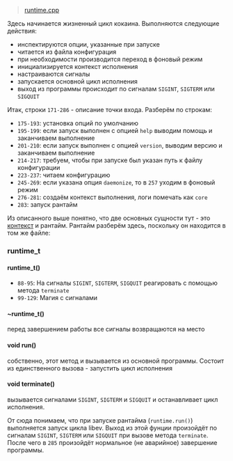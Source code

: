 > [runtime.cpp](https://github.com/cocaine/cocaine-core/blob/master/src/runtime/runtime.cpp)

Здесь начинается жизненный цикл кокаина. Выполняются следующие действия:

* инспектируются опции, указанные при запуске
* читается из файла конфигурация
* при необходимости производится переход в фоновый режим
* инициализируется контекст исполнения
* настраиваются сигналы
* запускается основной цикл исполнения
* выход из программы происходит по сигналам `SIGINT`, `SIGTERM` или `SIGQUIT`

Итак, строки `171-286` - описание точки входа. Разберём по строкам:

* `175-193`: установка опций по умолчанию
* `195-199`: если запуск выполнен с опцией `help` выводим помощь и заканчиваем выполнение
* `201-210`: если запуск выполнен с опцией `version`, выводим версию и заканчиваем выполнение
* `214-217`: требуем, чтобы при запуске был указан путь к файлу конфигурации
* `223-237`: читаем конфигурацию
* `245-269`: если указана опция `daemonize`, то в `257` уходим в фоновый режим
* `276-281`: создаём контекст выполнения, логи помечать как `core`
* `283`: запуск рантайм

Из описанного выше понятно, что две основных сущности тут - это [контекст](context.md) и рантайм. Рантайм разберём здесь, поскольку он находится в том же файле:

### runtime_t

#### runtime_t()

* `88-95`: На сигналы `SIGINT`, `SIGTERM`, `SIGQUIT` реагировать с помощью метода `terminate`
* `99-129`: Магия с сигналами

#### ~runtime_t()

перед завершением работы все сигналы возвращаются на место

#### void run()

собственно, этот метод и вызывается из основной программы. Состоит из единственного вызова - запустить цикл исполнения

#### void terminate()
вызывается сигналами `SIGINT`, `SIGTERM` и `SIGQUIT` и останавливает цикл исполнения.

От сюда понимаем, что при запуске рантайма (`runtime.run()`) выполняется запуск цикла libev. Выход из этой фунции произойдёт по сигналам `SIGINT`, `SIGTERM` или `SIGQUIT` при вызове метода `terminate`. После чего в `285` произойдёт нормальное (не аварийное) завершение программы.


